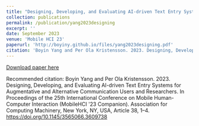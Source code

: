 ```yaml
---
title: "Designing, Developing, and Evaluating AI-driven Text Entry Systems for Augmentative and Alternative Communication Users and Researchers"
collection: publications
permalink: /publication/yang2023designing
excerpt: ''
date: September 2023
venue: 'Mobile HCI 23'
paperurl: 'http://boyiny.github.io/files/yang2023designing.pdf'
citation: 'Boyin Yang and Per Ola Kristensson. 2023. Designing, Developing, and Evaluating AI-driven Text Entry Systems for Augmentative and Alternative Communication Users and Researchers. In Proceedings of the 25th International Conference on Mobile Human-Computer Interaction (MobileHCI 23 Companion). Association for Computing Machinery, New York, NY, USA, Article 38, 1–4. https://doi.org/10.1145/3565066.3609738'
---
```



[Download paper here](http://boyiny.github.io/files/yang2023designing.pdf)

Recommended citation: Boyin Yang and Per Ola Kristensson. 2023. Designing, Developing, and Evaluating AI-driven Text Entry Systems for Augmentative and Alternative Communication Users and Researchers. In Proceedings of the 25th International Conference on Mobile Human-Computer Interaction (MobileHCI '23 Companion). Association for Computing Machinery, New York, NY, USA, Article 38, 1–4. https://doi.org/10.1145/3565066.3609738

